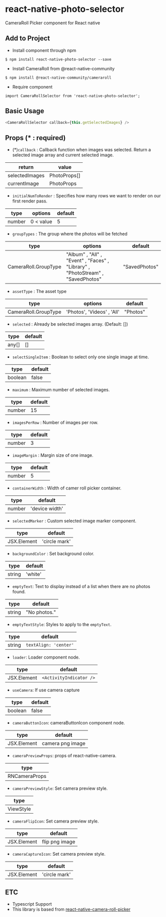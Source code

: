 # react-native-photo-selector

CameraRoll Picker component for React native

## Add to Project

- Install component through npm

```
$ npm install react-native-photo-selector --save
```

- Install CameraRoll from @react-native-community

```
$ npm install @react-native-community/cameraroll
```

- Require component

```
import CameraRollSelector from 'react-native-photo-selector';
```

## Basic Usage

```js
<CameraRollSelector callback={this.getSelectedImages} />
```

## Props (* : required)

- (*)`callback` : Callback function when images was selected. Return a selected image array and current selected image.

| return         | value        |
| -------------- | ------------ |
| selectedImages | PhotoProps[] |
| currentImage   | PhotoProps   |

- `initialNumToRender` : Specifies how many rows we want to render on our first render pass.

| type   | options   | default |
| ------ | --------- | ------- |
| number | 0 < value | 5       |

- `groupTypes` : The group where the photos will be fetched

| type                 | options                                                                         | default       |
| -------------------- | ------------------------------------------------------------------------------- | ------------- |
| CameraRoll.GroupType | "Album" , "All" , "Event" , "Faces" , "Library" , "PhotoStream" , "SavedPhotos" | "SavedPhotos" |

- `assetType` : The asset type

| type                 | options                    | default  |
| -------------------- | -------------------------- | -------- |
| CameraRoll.GroupType | 'Photos', 'Videos' , 'All' | "Photos" |

- `selected` : Already be selected images array. (Default: [])

| type  | default |
| ----- | ------- |
| any[] | []      |

- `selectSingleItem` : Boolean to select only one single image at time.

| type    | default |
| ------- | ------- |
| boolean | false   |

- `maximum` : Maximum number of selected images.

| type   | default |
| ------ | ------- |
| number | 15      |

- `imagesPerRow` : Number of images per row.

| type   | default |
| ------ | ------- |
| number | 3       |
- `imageMargin` : Margin size of one image.

| type   | default |
| ------ | ------- |
| number | 5       |
- `containerWidth` : Width of camer roll picker container.

| type   | default        |
| ------ | -------------- |
| number | 'device width' |

- `selectedMarker` : Custom selected image marker component.

| type        | default       |
| ----------- | ------------- |
| JSX.Element | 'circle mark' |

- `backgroundColor` : Set background color.

| type   | default |
| ------ | ------- |
| string | 'white' |

- `emptyText`: Text to display instead of a list when there are no photos found.

| type   | default      |
| ------ | ------------ |
| string | "No photos." |

- `emptyTextStyle`: Styles to apply to the `emptyText`.

| type   | default               |
| ------ | --------------------- |
| string | `textAlign: 'center'` |

- `loader`: Loader component node.

| type        | default                 |
| ----------- | ----------------------- |
| JSX.Element | `<ActivityIndicator />` |

- `useCamera`: If use camera capture

| type    | default |
| ------- | ------- |
| boolean | false   |

- `cameraButtonIcon`: cameraButtonIcon component node.

| type        | default          |
| ----------- | ---------------- |
| JSX.Element | camera png image |

- `cameraPreviewProps`: props of react-native-camera.

| type          |
| ------------- |
| RNCameraProps |

- `cameraPreviewStyle`: Set camera preview style.

| type      |
| --------- |
| ViewStyle |

- `cameraFlipIcon`: Set camera preview style.

| type        | default        |
| ----------- | -------------- |
| JSX.Element | flip png image |


- `cameraCaptureIcon`: Set camera preview style.

| type        | default       |
| ----------- | ------------- |
| JSX.Element | 'circle mark' |


## ETC
- Typescript Support
- This library is based from [react-native-camera-roll-picker](https://www.npmjs.com/package/react-native-camera-roll-picker)
